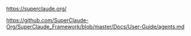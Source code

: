 https://superclaude.org/

https://github.com/SuperClaude-Org/SuperClaude_Framework/blob/master/Docs/User-Guide/agents.md
